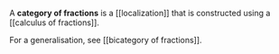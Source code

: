 A **category of fractions** is a [[localization]] that is constructed using a [[calculus of fractions]].

For a generalisation, see [[bicategory of fractions]].